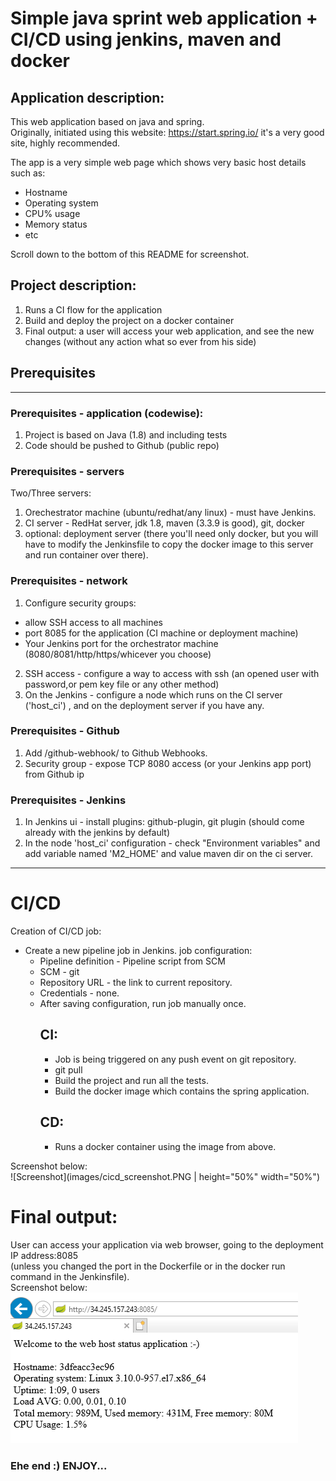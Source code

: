 # Simple java sprint web application + CI/CD using jenkins, maven and docker

## Application description:
This web application based on java and spring.  
Originally, initiated using this website: https://start.spring.io/ it's a very good site, highly recommended.  
  
The app is a very simple web page which shows very basic host details such as:
* Hostname
* Operating system
* CPU% usage
* Memory status
* etc  
  
Scroll down to the bottom of this README for screenshot.

## Project description:
1. Runs a CI flow for the application
2. Build and deploy the project on a docker container
3. Final output: a user will access your web application, and see the new changes (without any action what so ever from his side)

## Prerequisites
----
### Prerequisites - application (codewise):  
1. Project is based on Java (1.8) and including tests  
2. Code should be pushed to Github (public repo)

### Prerequisites - servers
Two/Three servers:
1. Orechestrator machine (ubuntu/redhat/any linux) - must have Jenkins.
2. CI server - RedHat server, jdk 1.8, maven (3.3.9 is good), git, docker
3. optional: deployment server (there you'll need only docker, but you will have to modify the Jenkinsfile to copy the docker image to this server and run container over there).


### Prerequisites - network
1. Configure security groups:
- allow SSH access to all machines
- port 8085 for the application (CI machine or deployment machine)
- Your Jenkins port for the orchestrator machine (8080/8081/http/https/whicever you choose)
2. SSH access - configure a way to access with ssh (an opened user with password,or pem key file or any other method)
3. On the Jenkins - configure a node which runs on the CI server ('host_ci') , and on the deployment server if you have any.

### Prerequisites - Github 
1. Add <jenkins url>/github-webhook/ to Github Webhooks.
2. Security group - expose TCP 8080 access (or your Jenkins app port) from Github ip

### Prerequisites - Jenkins
1. In Jenkins ui - install plugins: github-plugin, git plugin (should come already with the jenkins by default)
5. In the node 'host_ci' configuration - check "Environment variables" and add variable named 'M2_HOME' and value maven dir on the ci server. 


----
# CI/CD 
Creation of CI/CD job:
* Create a new pipeline job in Jenkins. job configuration:   
  - Pipeline definition - Pipeline script from SCM
  - SCM - git
  - Repository URL - the link to current repository.
  - Credentials - none.
  - After saving configuration, run job manually once.
    ## CI:  
      - Job is being triggered on any push event on git repository.
      - git pull   
      - Build the project and run all the tests.
      - Build the docker image which contains the spring application.
    ## CD:  
      - Runs a docker container using the image from above.
  
Screenshot below:  
![Screenshot](images/cicd_screenshot.PNG | height="50%" width="50%")  
  

# Final output:
User can access your application via web browser, going to the deployment IP address:8085  
(unless you changed the port in the Dockerfile or in the docker run command in the Jenkinsfile).  
Screenshot below:  
![Screenshot](images/screenshot.PNG)


### Ehe end :) ENJOY...
